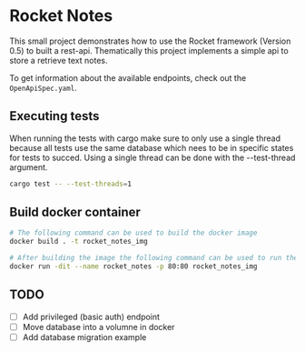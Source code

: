 # Rocket Notes

This small project demonstrates how to use the Rocket framework (Version 0.5) to built a rest-api.
Thematically this project implements a simple api to store a retrieve text notes.

To get information about the available endpoints, check out the `OpenApiSpec.yaml`.

## Executing tests

When running the tests with cargo make sure to only use a single thread because all tests use the same database
which nees to be in specific states for tests to succed. Using a single thread can be done with the --test-thread argument.

```Bash
cargo test -- --test-threads=1
```

## Build docker container

```Bash
# The following command can be used to build the docker image
docker build . -t rocket_notes_img

# After building the image the following command can be used to run the image
docker run -dit --name rocket_notes -p 80:80 rocket_notes_img
```

## TODO

- [ ] Add privileged (basic auth) endpoint
- [ ] Move database into a volumne in docker
- [ ] Add database migration example
